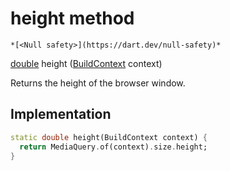 


# height method




    *[<Null safety>](https://dart.dev/null-safety)*




[double](https://api.flutter.dev/flutter/dart-core/double-class.html) height
([BuildContext](https://api.flutter.dev/flutter/widgets/BuildContext-class.html) context)





<p>Returns the height of the browser window.</p>



## Implementation

```dart
static double height(BuildContext context) {
  return MediaQuery.of(context).size.height;
}
```







